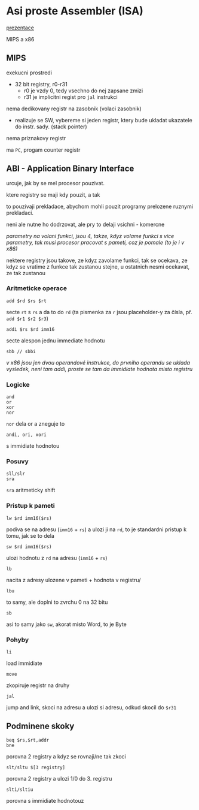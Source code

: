 # Asi proste Assembler (ISA)
[prezentace](https://cunicz.sharepoint.com/:p:/s/NSWI170PCSystems/EUULFizDCaRBqtrzWzPGxAsBgKJNEHFOTfXg-WZB4TIlpw?e=PKsYJ3)

MIPS a x86

## MIPS
exekucni prostredi
- 32 bit registry, r0-r31
    - r0 je vzdy 0, tedy vsechno do nej zapsane zmizi
    - r31 je implicitni regist pro `jal` instrukci

nema dedikovany registr na zasobnik (volaci zasobnik)
- realizuje se SW, vybereme si jeden registr, ktery bude ukladat ukazatele do instr. sady. (stack pointer)

nema priznakovy registr

ma `PC`, progam counter registr

## ABI - Application Binary Interface

urcuje, jak by se mel procesor pouzivat.

ktere registry se maji kdy pouzit, a tak

to pouzivaji prekladace, abychom mohli pouzit programy prelozene ruznymi prekladaci.

neni ale nutne ho dodrzovat, ale pry to delaji vsichni - komercne

*parametry na volani funkci, jsou 4, takze, kdyz volame funkci s vice parametry, tak musi procesor pracovat s pameti, coz je pomale (to je i v x86)*

nektere registry jsou takove, ze kdyz zavolame funkci, tak se ocekava, ze kdyz se vratime z funkce tak zustanou stejne, u ostatnich nesmi ocekavat, ze tak zustanou

### Aritmeticke operace
    add $rd $rs $rt
secte `rt` s `rs` a da to do `rd` (ta pismenka za `r` jsou placeholder-y za čísla, př. `add $r1 $r2 $r3`)

    addi $rs $rd imm16

secte alespon jednu immediate hodnotu

    sbb // sbbi

*v x86 jsou jen dvou operandové instrukce, do prvniho operandu se uklada vysledek, neni tam addi, proste se tam da immidiate hodnota misto registru*

### Logicke
    and
    or
    xor
    nor

`nor` dela or a zneguje to 

    andi, ori, xori
s immidiate hodnotou

### Posuvy
    sll/slr
    sra

`sra` aritmeticky shift

### Pristup k pameti

    lw $rd imm16($rs)
podiva se na adresu (`imm16` + `rs`) a ulozi ji na `rd`, to je standardni pristup k tomu, jak se to dela

    sw $rd imm16($rs)
ulozi hodnotu z `rd` na adresu (`imm16` + `rs`)
    
    lb
nacita z adresy ulozene v pameti + hodnota v registru/

    lbu
to samy, ale doplni to zvrchu 0 na 32 bitu

    sb
asi to samy jako `sw`, akorat misto Word, to je Byte

### Pohyby

    li
load immidiate

    move
zkopiruje registr na druhy

    jal
jump and link, skoci na adresu a ulozi si adresu, odkud skocil do `$r31`


## Podminene skoky

    beq $rs,$rt,addr
    bne
porovna 2 registry a kdyz se rovnaji/ne tak zkoci

    slt/sltu $[3 registry]
porovna 2 registry a ulozi 1/0 do 3. registru

    slti/sltiu
porovna s immidiate hodnotouz

